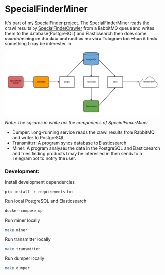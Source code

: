 # SpecialFinderMiner
It's part of my SpecialFinder project. The SpecialFinderMiner reads the crawl results by [SpecialFinderCrawler](https://github.com/janusle/SpecialFinderCrawler) from a RabbitMQ queue and writes them to the
database(PostgreSQL) and Elasticsearch then does some search/mining on the data and notifies me via a
Telegram bot when it finds something I may be interested in.

![architecture](specialfinderminer.png)

*Note: The squares in white are the components of SpecialFinderMiner*

* Dumper: Long-running service reads the crawl results from RabbitMQ and writes to PostgreSQL
* Transmitter: A program syncs database to Elasticsearch
* Miner: A program analyses the data in the PostgreSQL and Elasticsearch and tries finding products I may be interested in then sends to a Telegram bot to notify the user.

### Development:

Install development dependencies
```bash
pip install -r requirements.txt
```

Run local PostgreSQL and Elasticsearch
```bash
docker-compose up
```

Run miner locally
```bash
make miner
```

Run transmitter locally
```bash
make transmitter
```

Run dumper locally
```bash
make dumper
```
